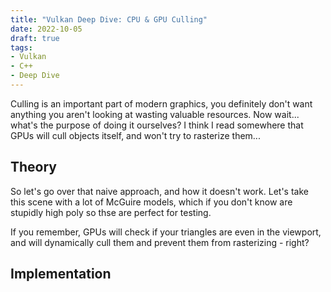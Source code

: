```yaml
---
title: "Vulkan Deep Dive: CPU & GPU Culling"
date: 2022-10-05
draft: true
tags:
- Vulkan
- C++
- Deep Dive
---
```


Culling is an important part of modern graphics, you definitely don't want anything you aren't looking at wasting
valuable resources. Now wait... what's the purpose of doing it ourselves? I think I read somewhere that GPUs will cull
objects itself, and won't try to rasterize them...

## Theory

So let's go over that naive approach, and how it doesn't work. Let's take this scene
with a lot of McGuire models, which if you don't know are stupidly high poly so thse are perfect for testing.

If you remember, GPUs will check if your triangles are even in the viewport, and will
dynamically cull them and prevent them from rasterizing - right?

## Implementation
